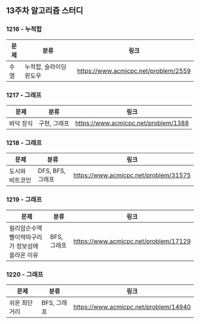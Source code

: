 ## 13주차 알고리즘 스터디  


### 1216 - 누적합

| 문제 | 분류            | 링크                                   |
|----|---------------|--------------------------------------|
| 수열 | 누적합, 슬라이딩 윈도우 | https://www.acmicpc.net/problem/2559 |

### 1217 - 그래프

| 문제    | 분류      | 링크                                   |
|-------|---------|--------------------------------------|
| 바닥 장식 | 구현, 그래프 | https://www.acmicpc.net/problem/1388 |

### 1218 - 그래프

| 문제       | 분류            | 링크                                    |
|----------|---------------|---------------------------------------|
| 도시와 비트코인 | DFS, BFS, 그래프 | https://www.acmicpc.net/problem/31575 |

### 1219 - 그래프

| 문제                        | 분류       | 링크                                    |
|---------------------------|----------|---------------------------------------|
| 윌리암슨수액빨이딱따구리가 정보섬에 올라온 이유 | BFS, 그래프 | https://www.acmicpc.net/problem/17129 |

### 1220 - 그래프

| 문제      | 분류       | 링크                                    |
|---------|----------|---------------------------------------|
| 쉬운 최단거리 | BFS, 그래프 | https://www.acmicpc.net/problem/14940 |
